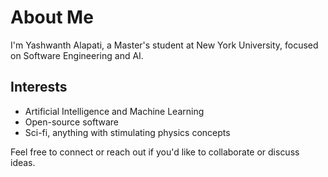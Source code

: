 # About Me

I'm Yashwanth Alapati, a Master's student at New York University, focused on Software Engineering and AI.  

## Interests

- Artificial Intelligence and Machine Learning  
- Open-source software  
- Sci-fi, anything with stimulating physics concepts  

Feel free to connect or reach out if you'd like to collaborate or discuss ideas.  
